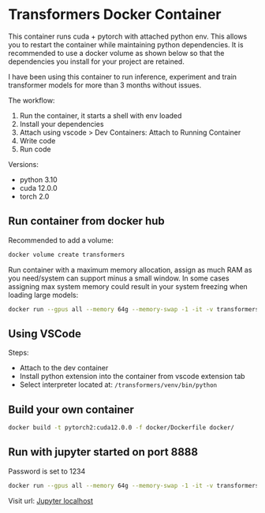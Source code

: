 # Transformers Docker Container

This container runs cuda + pytorch with attached python env. This allows you to restart the container while maintaining python dependencies. It is recommended to use a docker volume as shown below so that the dependencies you install for your project are retained.

I have been using this container to run inference, experiment and train transformer models for more than 3 months without issues.

The workflow:

1. Run the container, it starts a shell with env loaded
2. Install your dependencies
3. Attach using vscode > Dev Containers: Attach to Running Container
4. Write code
5. Run code

Versions:

- python 3.10
- cuda 12.0.0
- torch 2.0

## Run container from docker hub

Recommended to add a volume:

```bash
docker volume create transformers
```

Run container with a maximum memory allocation, assign as much RAM as you need/system can support minus a small window. In some cases assigning max system memory could result in your system freezing when loading large models:

```bash
docker run --gpus all --memory 64g --memory-swap -1 -it -v transformers:/transformers abacaj90/pytorch2:cuda12.0.0
```

## Using VSCode

Steps:

- Attach to the dev container
- Install python extension into the container from vscode extension tab
- Select interpreter located at: `/transformers/venv/bin/python`

## Build your own container

```bash
docker build -t pytorch2:cuda12.0.0 -f docker/Dockerfile docker/
```

## Run with jupyter started on port 8888

Password is set to 1234

```bash
docker run --gpus all --memory 64g --memory-swap -1 -it -v transformers:/transformers -e JUPYTER_PASSWORD=1234 -p 8888:8888 abacaj90/pytorch2:cuda12.0.0
```

Visit url:
[Jupyter localhost](http://127.0.0.1:8888/login?next=%2Flab%3F)
